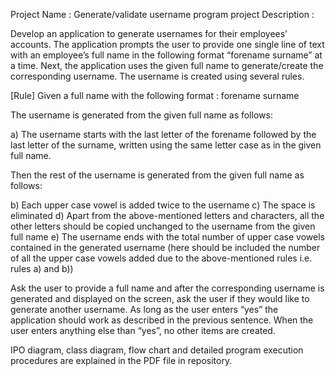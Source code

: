 Project Name : Generate/validate username program project 
Description : 

Develop an application to generate usernames for their employees’ accounts. The application prompts the user to provide one single line of text with an employee’s full name in the following format “forename surname” at a time. Next, the application uses the given full name to generate/create the corresponding username. The username is created using several rules. 

[Rule]
Given a full name with the following format : forename surname

The username is generated from the given full name as follows:

a)	The username starts with the last letter of the forename followed by the last letter of the surname, written using the same letter case as in the given full name.

Then the rest of the username is generated from the given full name as follows:


b)	Each upper case vowel is added twice to the username
c)	The space is eliminated
d)	Apart from the above-mentioned letters and characters, all the other letters should be copied unchanged to the username from the given full name
e)	The username ends with the total number of upper case vowels contained in the generated username (here should be included the number of all the upper case vowels added due to the above-mentioned rules i.e. rules a) and b))


Ask the user to provide a full name and after the corresponding username is generated and displayed on the screen, ask the user if they would like to generate another username. As long as the user enters “yes” the application should work as described in the previous sentence. When the user enters anything else than “yes”, no other items are created.


IPO diagram, class diagram, flow chart and detailed program execution procedures are explained in the PDF file in repository.
